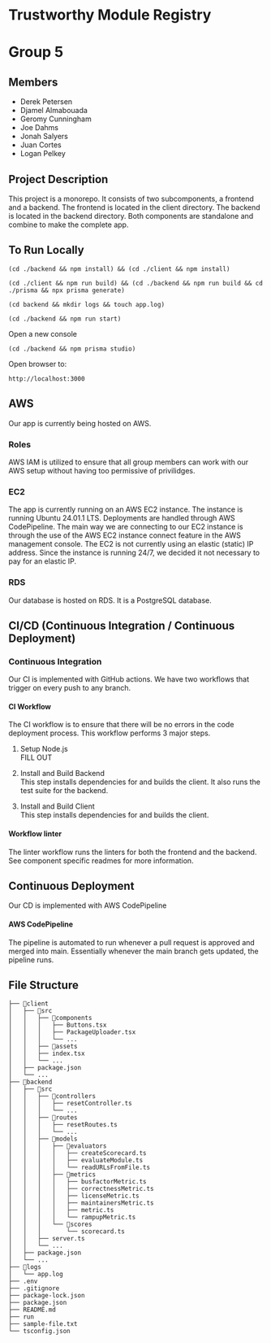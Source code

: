 # Trustworthy Module Registry
# Group 5

## Members
- Derek Petersen
- Djamel Almabouada
- Geromy Cunningham
- Joe Dahms
- Jonah Salyers
- Juan Cortes
- Logan Pelkey

## Project Description
This project is a monorepo. It consists of two subcomponents, a frontend and a backend. The frontend is located in the client directory. The
backend is located in the backend directory. Both components are standalone and combine to make the complete app.


## To Run Locally
```plaintext
(cd ./backend && npm install) && (cd ./client && npm install)
```
```plaintext
(cd ./client && npm run build) && (cd ./backend && npm run build && cd ./prisma && npx prisma generate)
```
```plaintext
(cd backend && mkdir logs && touch app.log)
```
```plaintext
(cd ./backend && npm run start)
```
Open a new console
```plaintext
(cd ./backend && npm prisma studio)
```
Open browser to:
```plaintext
http://localhost:3000
```
## AWS
Our app is currently being hosted on AWS.

### Roles
AWS IAM is utilized to ensure that all group members can work with our AWS setup without having too permissive of privilidges.

### EC2
The app is currently running on an AWS EC2 instance. The instance is running Ubuntu 24.01.1 LTS. Deployments are handled through AWS CodePipeline. 
The main way we are connecting to our EC2 instance is through the use of the AWS EC2 instance connect feature in the AWS management console. The EC2 is not currently using an elastic (static) IP address.
Since the instance is running 24/7, we decided it not necessary to pay for an elastic IP.

### RDS
Our database is hosted on RDS. It is a PostgreSQL database.

## CI/CD (Continuous Integration / Continuous Deployment)

### Continuous Integration
Our CI is implemented with GitHub actions. We have two workflows that trigger on every push to any branch.

#### CI Workflow
The CI workflow is to ensure that there will be no errors in the code deployment process. This workflow performs 3 major steps.
1. Setup Node.js  
FILL OUT

2. Install and Build Backend  
This step installs dependencies for and builds the client. It also runs the test suite for the backend.

3. Install and Build Client  
This step installs dependencies for and builds the client.

#### Workflow linter
The linter workflow runs the linters for both the frontend and the backend. See component specific readmes for more information.

## Continuous Deployment
Our CD is implemented with AWS CodePipeline

#### AWS CodePipeline
The pipeline is automated to run whenever a pull request is approved and merged into main. Essentially whenever the main branch gets 
updated, the pipeline runs.


## File Structure

```plaintext
├── 📁client
│   ├── 📁src
│   │   ├── 📁components
│   │   │   ├── Buttons.tsx
│   │   │   ├── PackageUploader.tsx
│   │   │   └── ...
│   │   ├── 📁assets
│   │   ├── index.tsx
│   │   └── ...
│   ├── package.json
│   └── ...
├── 📁backend
│   ├── 📁src
│   │   ├── 📁controllers
│   │   │   ├── resetController.ts
│   │   │   └── ...
│   │   ├── 📁routes
│   │   │   ├── resetRoutes.ts
│   │   │   └── ...
│   │   ├── 📁models
│   │   │   ├── 📁evaluators
│   │   │   │   ├── createScorecard.ts
│   │   │   │   ├── evaluateModule.ts
│   │   │   │   └── readURLsFromFile.ts
│   │   │   ├── 📁metrics
│   │   │   │   ├── busfactorMetric.ts
│   │   │   │   ├── correctnessMetric.ts
│   │   │   │   ├── licenseMetric.ts
│   │   │   │   ├── maintainersMetric.ts
│   │   │   │   ├── metric.ts
│   │   │   │   └── rampupMetric.ts
│   │   │   └── 📁scores
│   │   │       └── scorecard.ts
│   │   ├── server.ts
│   │   └── ...
│   ├── package.json
│   └── ...
├── 📁logs
│   └── app.log
├── .env
├── .gitignore
├── package-lock.json
├── package.json
├── README.md
├── run
├── sample-file.txt
└── tsconfig.json
```